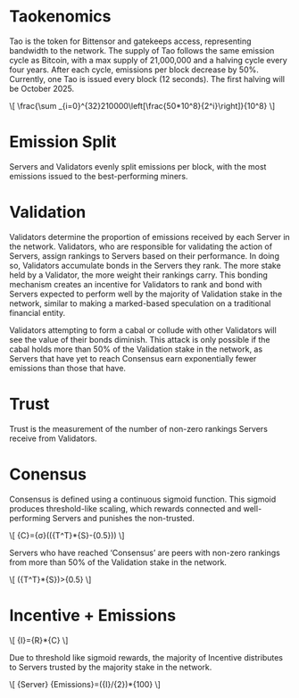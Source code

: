 # Taokenomics

Tao is the token for Bittensor and gatekeeps access, representing bandwidth to the network. The supply of Tao follows the same emission cycle as Bitcoin, with a max supply of 21,000,000 and a halving cycle every four years. After each cycle, emissions per block decrease by 50%. Currently, one Tao is issued every block (12 seconds). The first halving will be October 2025.

\\[ \frac{\sum _{i=0}^{32}210000\left[\frac{50*10^8}{2^i}\right]}{10^8} \\]



# Emission Split

Servers and Validators evenly split emissions per block, with the most emissions issued to the best-performing miners.



# Validation

Validators determine the proportion of emissions received by each Server in the network. Validators, who are responsible for validating the action of Servers, assign rankings to Servers based on their performance. In doing so, Validators accumulate bonds in the Servers they rank. The more stake held by a Validator, the more weight their rankings carry. This bonding mechanism creates an incentive for Validators to rank and bond with Servers expected to perform well by the majority of Validation stake in the network, similar to making a marked-based speculation on a traditional financial entity. 

Validators attempting to form a cabal or collude with other Validators will see the value of their bonds diminish. This attack is only possible if the cabal holds more than 50% of the Validation stake in the network, as Servers that have yet to reach Consensus earn exponentially fewer emissions than those that have.



# Trust

Trust is the measurement of the number of non-zero rankings Servers receive from Validators. 



# Conensus

Consensus is defined using a continuous sigmoid function. This sigmoid produces threshold-like scaling, which rewards connected and well-performing Servers and punishes the non-trusted. 

\\[ {C}={σ}(({T^T}*{S}-{0.5})) \\]


Servers who have reached ‘Consensus’ are peers with non-zero rankings from more than 50% of the Validation stake in the network. 

\\[ ({T^T}*{S})>{0.5} \\]



# Incentive + Emissions

\\[ {I}={R}*{C} \\]

Due to threshold like sigmoid rewards, the majority of Incentive distributes to Servers trusted by the majority stake in the network. 

\\[ {Server} {Emissions}=({I}/{2})*{100} \\]




